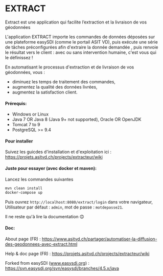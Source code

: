 EXTRACT
======

Extract est une application qui facilite l’extraction et la livraison de vos géodonnées

L'application EXTRACT importe les commandes de données déposées sur une plateforme easySDI (comme le portail ASIT VD), puis exécute une série de tâches préconfigurées afin d'extraire la donnée demandée , puis renvoie le résultat vers le client : avec ou sans intervention humaine, c'est vous qui le définissez !

En automatisant le processus d'extraction et de livraison de vos géodonnées, vous :

* diminuez les temps de traitement des commandes,
* augmentez la qualité des données livrées,
* augmentez la satisfaction client. 

#### Prérequis:
* Windows or Linux
* Java 7 OR Java 8 (Java 9+ not supported), Oracle OR OpenJDK
* Tomcat 7 to 9
* PostgreSQL >= 9.4

#### Pour installer

Suivez les guicdes d'installation et d'exploitation ici : https://projets.asitvd.ch/projects/extracteur/wiki

#### Juste pour essayer (avec docker et maven):

Lancez les commandes suivantes 
```bash
mvn clean install
docker-compose up
```
Puis ouvrez `http://localhost:8080/extract/login` dans votre navigateur,\
Utilisateur par défaut : `admin`, mot de passe : `motdepasse21`.

Il ne reste qu'à lire la documentation 😊

#### Doc:

About page (FR) : https://www.asitvd.ch/partager/automatiser-la-diffusion-des-geodonnees-avec-extract.html

Help & doc page (FR) : https://projets.asitvd.ch/projects/extracteur/wiki

Forked from easySDI (www.easysdi.org) : https://svn.easysdi.org/svn/easysdi/branches/4.5.x/java
